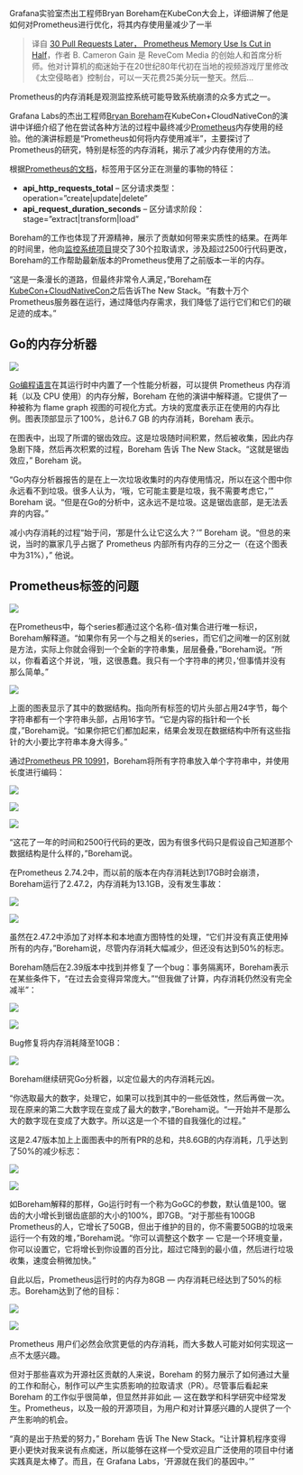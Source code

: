 <!--
title: 30次PR实现Prometheus内存使用减半
cover: https://cdn.thenewstack.io/media/2023/12/139fdbb3-kubecon-bboreham-1024x782.jpg
-->

Grafana实验室杰出工程师Bryan Boreham在KubeCon大会上，详细讲解了他是如何对Prometheus进行优化，将其内存使用量减少了一半

> 译自 [30 Pull Requests Later， Prometheus Memory Use Is Cut in Half](https://thenewstack.io/30-pull-requests-later-prometheus-memory-use-is-cut-in-half/)，作者 B. Cameron Gain 是 ReveCom Media 的创始人和首席分析师。他对计算机的痴迷始于在20世纪80年代初在当地的视频游戏厅里修改《太空侵略者》控制台，可以一天花费25美分玩一整天。然后...

Prometheus的内存消耗是观测监控系统可能导致系统崩溃的众多方式之一。

Grafana Labs的杰出工程师[Bryan Boreham](https://www.linkedin.com/in/bryanboreham/?originalSubdomain=uk)在KubeCon+CloudNativeCon的演讲中详细介绍了他在尝试各种方法的过程中最终减少[Prometheus](https://thenewstack.io/know-the-hidden-costs-of-diy-prometheus/)内存使用的经验。他的演讲标题是“Prometheus如何将内存使用减半”，主要探讨了Prometheus的研究，特别是标签的内存消耗，揭示了减少内存使用的方法。

根据[Prometheus的文档](https://prometheus.io/docs/practices/naming/#:~:text=queue%20is%20not.-,Labels,%22extract%7Ctransform%7Cload%22)，标签用于区分正在测量的事物的特征：

- **api_http_requests_total** – 区分请求类型：operation=”create|update|delete”
- **api_request_duration_seconds** – 区分请求阶段：stage=”extract|transform|load”

Boreham的工作也体现了开源精神，展示了贡献如何带来实质性的结果。在两年的时间里，他向[监控系统项目](https://prometheus.io/)提交了30个拉取请求，涉及超过2500行代码更改，Boreham的工作帮助最新版本的Prometheus使用了之前版本一半的内存。

“这是一条漫长的道路，但最终非常令人满足，”Boreham在[KubeCon+CloudNativeCon](https://thenewstack.io/kubecon-2023-managing-pets-cattle-and-starfish/)之后告诉The New Stack。“有数十万个Prometheus服务器在运行，通过降低内存需求，我们降低了运行它们和它们的碳足迹的成本。”

## Go的内存分析器

![](https://cdn.thenewstack.io/media/2023/12/7be735d2-capture-decran-2023-12-05-164204.png)

[Go编程语言](https://thenewstack.io/how-golang-evolves-without-breaking-programs/)在其运行时中内置了一个性能分析器，可以提供 Prometheus 内存消耗（以及 CPU 使用）的内存分解，Boreham 在他的演讲中解释道。它提供了一种被称为 flame graph 视图的可视化方式。方块的宽度表示正在使用的内存比例。图表顶部显示了100%，总计6.7 GB 的内存消耗，Boreham 表示。

在图表中，出现了所谓的锯齿效应。这是垃圾随时间积累，然后被收集，因此内存急剧下降，然后再次积累的过程，Boreham 告诉 The New Stack。“这就是锯齿效应，” Boreham 说。

“Go内存分析器报告的是在上一次垃圾收集时的内存使用情况，所以在这个图中你永远看不到垃圾。很多人认为，‘哦，它可能主要是垃圾，我不需要考虑它，’” Boreham 说。“但是在Go的分析中，这永远不是垃圾。这是锯齿底部，是无法丢弃的内容。”

减小内存消耗的过程“始于问，‘那是什么让它这么大？’” Boreham 说。“但总的来说，当时的赢家几乎占据了 Prometheus 内部所有内存的三分之一（在这个图表中为31%），” 他说。

## Prometheus标签的问题

![](https://cdn.thenewstack.io/media/2023/12/227c0cd0-capture-decran-2023-12-05-164529.png)

在Prometheus中，每个series都通过这个名称-值对集合进行唯一标识，Boreham解释道。“如果你有另一个与之相关的series，而它们之间唯一的区别就是方法，实际上你就会得到一个全新的字符串集，层层叠叠，”Boreham说。“所以，你看着这个并说，‘哦，这很愚蠢。我只有一个字符串的拷贝，’但事情并没有那么简单。”

![](https://cdn.thenewstack.io/media/2023/12/0bb427da-capture-decran-2023-12-05-164845.png)

上面的图表显示了其中的数据结构。指向所有标签的切片头部占用24字节，每个字符串都有一个字符串头部，占用16字节。“它是内容的指针和一个长度，”Boreham说。“如果你把它们都加起来，结果会发现在数据结构中所有这些指针的大小要比字符串本身大得多。”

通过[Prometheus PR 10991](https://github.com/prometheus/prometheus/issues/12230)，Boreham将所有字符串放入单个字符串中，并使用长度进行编码：

![](https://cdn.thenewstack.io/media/2023/12/dd0350b1-capture-decran-2023-12-05-165241.png)

![](https://cdn.thenewstack.io/media/2023/12/ca99eadc-capture-decran-2023-12-05-165506.png)

![](https://cdn.thenewstack.io/media/2023/12/c6d4866d-capture-decran-2023-12-05-165652.png)

“这花了一年的时间和2500行代码的更改，因为有很多代码只是假设自己知道那个数据结构是什么样的，”Boreham说。

在Prometheus 2.74.2中，而以前的版本在内存消耗达到17GB时会崩溃，Boreham运行了2.47.2，内存消耗为13.1GB，没有发生事故：

![](https://cdn.thenewstack.io/media/2023/12/7f74d607-capture-decran-2023-12-05-165921.png)

![](https://cdn.thenewstack.io/media/2023/12/58f63e6e-capture-decran-2023-12-05-170223.png)

虽然在2.47.2中添加了对样本和本地直方图特性的处理，“它们并没有真正使用掉所有的内存，”Boreham说，尽管内存消耗大幅减少，但还没有达到50%的标志。

Boreham随后在2.39版本中找到并修复了一个bug：事务隔离环，Boreham表示在某些条件下，“在过去会变得异常庞大。”“但我做了计算，内存消耗仍然没有完全减半”：

![](https://cdn.thenewstack.io/media/2023/12/a9c2cb21-capture-decran-2023-12-05-170527.png)

![](https://cdn.thenewstack.io/media/2023/12/11b9ccaf-capture-decran-2023-12-05-170654.png)

Bug修复将内存消耗降至10GB：

![](https://cdn.thenewstack.io/media/2023/12/0d84eae9-capture-decran-2023-12-05-171021.png)

Boreham继续研究Go分析器，以定位最大的内存消耗元凶。

“你选取最大的数字，处理它，如果可以找到其中的一些低效性，然后再做一次。现在原来的第二大数字现在变成了最大的数字，”Boreham说。“一开始并不是那么大的数字现在变成了大数字。所以这是一个不错的自我强化的过程。”

这是2.47版本加上上面图表中的所有PR的总和，共8.6GB的内存消耗，几乎达到了50%的减少标志：

![](https://cdn.thenewstack.io/media/2023/12/990922c5-capture-decran-2023-12-05-171204.png)

![](https://cdn.thenewstack.io/media/2023/12/e7635e96-capture-decran-2023-12-05-171248.png)

如Boreham解释的那样，Go运行时有一个称为GoGC的参数，默认值是100。锯齿的大小增长到锯齿底部的大小的100%，即7GB。“对于那些有100GB Prometheus的人，它增长了50GB，但出于维护的目的，你不需要50GB的垃圾来运行一个有效的堆，”Boreham说。“你可以调整这个数字 — 它是一个环境变量，你可以设置它，它将增长到你设置的百分比，超过它降到的最小值，然后进行垃圾收集，速度会稍微加快。”

自此以后，Prometheus运行时的内存为8GB — 内存消耗已经达到了50%的标志。Boreham达到了他的目标：

![](https://cdn.thenewstack.io/media/2023/12/db19ee80-capture-decran-2023-12-05-171335.png)

![](https://cdn.thenewstack.io/media/2023/12/78f8d446-capture-decran-2023-12-05-171510.png)

Prometheus 用户们必然会欣赏更低的内存消耗，而大多数人可能对如何实现这一点不太感兴趣。

但对于那些喜欢为开源社区贡献的人来说，Boreham 的努力展示了如何通过大量的工作和耐心，制作可以产生实质影响的拉取请求（PR）。尽管事后看起来 Boreham 的工作似乎很简单，但显然并非如此 — 这在数学和科学研究中经常发生。Prometheus，以及一般的开源项目，为用户和对计算感兴趣的人提供了一个产生影响的机会。

“真的是出于热爱的努力，” Boreham 告诉 The New Stack。“让计算机程序变得更小更快对我来说有点痴迷，所以能够在这样一个受欢迎且广泛使用的项目中付诸实践真是太棒了。而且，在 Grafana Labs，‘开源就在我们的基因中。’”

